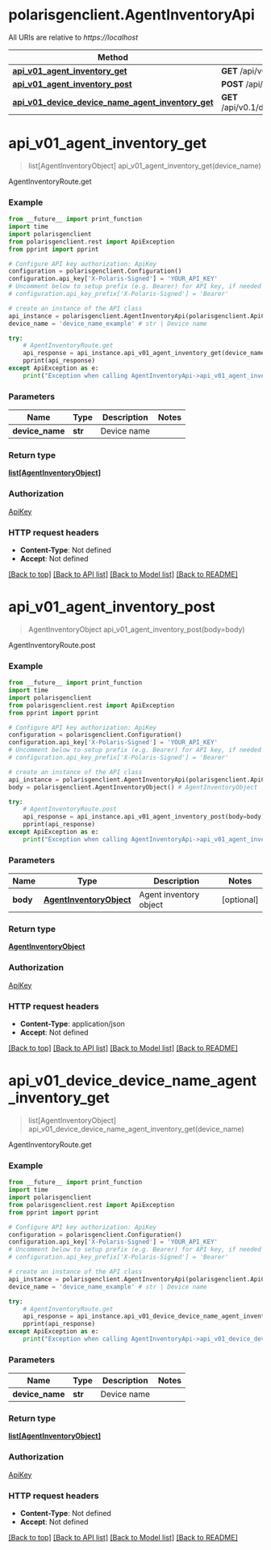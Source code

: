 # polarisgenclient.AgentInventoryApi

All URIs are relative to *https://localhost*

Method | HTTP request | Description
------------- | ------------- | -------------
[**api_v01_agent_inventory_get**](AgentInventoryApi.md#api_v01_agent_inventory_get) | **GET** /api/v0.1/agent/inventory | AgentInventoryRoute.get
[**api_v01_agent_inventory_post**](AgentInventoryApi.md#api_v01_agent_inventory_post) | **POST** /api/v0.1/agent/inventory | AgentInventoryRoute.post
[**api_v01_device_device_name_agent_inventory_get**](AgentInventoryApi.md#api_v01_device_device_name_agent_inventory_get) | **GET** /api/v0.1/device/{device_name}/agent/inventory | AgentInventoryRoute.get


# **api_v01_agent_inventory_get**
> list[AgentInventoryObject] api_v01_agent_inventory_get(device_name)

AgentInventoryRoute.get

### Example
```python
from __future__ import print_function
import time
import polarisgenclient
from polarisgenclient.rest import ApiException
from pprint import pprint

# Configure API key authorization: ApiKey
configuration = polarisgenclient.Configuration()
configuration.api_key['X-Polaris-Signed'] = 'YOUR_API_KEY'
# Uncomment below to setup prefix (e.g. Bearer) for API key, if needed
# configuration.api_key_prefix['X-Polaris-Signed'] = 'Bearer'

# create an instance of the API class
api_instance = polarisgenclient.AgentInventoryApi(polarisgenclient.ApiClient(configuration))
device_name = 'device_name_example' # str | Device name

try:
    # AgentInventoryRoute.get
    api_response = api_instance.api_v01_agent_inventory_get(device_name)
    pprint(api_response)
except ApiException as e:
    print("Exception when calling AgentInventoryApi->api_v01_agent_inventory_get: %s\n" % e)
```

### Parameters

Name | Type | Description  | Notes
------------- | ------------- | ------------- | -------------
 **device_name** | **str**| Device name | 

### Return type

[**list[AgentInventoryObject]**](AgentInventoryObject.md)

### Authorization

[ApiKey](../README.md#ApiKey)

### HTTP request headers

 - **Content-Type**: Not defined
 - **Accept**: Not defined

[[Back to top]](#) [[Back to API list]](../README.md#documentation-for-api-endpoints) [[Back to Model list]](../README.md#documentation-for-models) [[Back to README]](../README.md)

# **api_v01_agent_inventory_post**
> AgentInventoryObject api_v01_agent_inventory_post(body=body)

AgentInventoryRoute.post

### Example
```python
from __future__ import print_function
import time
import polarisgenclient
from polarisgenclient.rest import ApiException
from pprint import pprint

# Configure API key authorization: ApiKey
configuration = polarisgenclient.Configuration()
configuration.api_key['X-Polaris-Signed'] = 'YOUR_API_KEY'
# Uncomment below to setup prefix (e.g. Bearer) for API key, if needed
# configuration.api_key_prefix['X-Polaris-Signed'] = 'Bearer'

# create an instance of the API class
api_instance = polarisgenclient.AgentInventoryApi(polarisgenclient.ApiClient(configuration))
body = polarisgenclient.AgentInventoryObject() # AgentInventoryObject | Agent inventory object (optional)

try:
    # AgentInventoryRoute.post
    api_response = api_instance.api_v01_agent_inventory_post(body=body)
    pprint(api_response)
except ApiException as e:
    print("Exception when calling AgentInventoryApi->api_v01_agent_inventory_post: %s\n" % e)
```

### Parameters

Name | Type | Description  | Notes
------------- | ------------- | ------------- | -------------
 **body** | [**AgentInventoryObject**](AgentInventoryObject.md)| Agent inventory object | [optional] 

### Return type

[**AgentInventoryObject**](AgentInventoryObject.md)

### Authorization

[ApiKey](../README.md#ApiKey)

### HTTP request headers

 - **Content-Type**: application/json
 - **Accept**: Not defined

[[Back to top]](#) [[Back to API list]](../README.md#documentation-for-api-endpoints) [[Back to Model list]](../README.md#documentation-for-models) [[Back to README]](../README.md)

# **api_v01_device_device_name_agent_inventory_get**
> list[AgentInventoryObject] api_v01_device_device_name_agent_inventory_get(device_name)

AgentInventoryRoute.get

### Example
```python
from __future__ import print_function
import time
import polarisgenclient
from polarisgenclient.rest import ApiException
from pprint import pprint

# Configure API key authorization: ApiKey
configuration = polarisgenclient.Configuration()
configuration.api_key['X-Polaris-Signed'] = 'YOUR_API_KEY'
# Uncomment below to setup prefix (e.g. Bearer) for API key, if needed
# configuration.api_key_prefix['X-Polaris-Signed'] = 'Bearer'

# create an instance of the API class
api_instance = polarisgenclient.AgentInventoryApi(polarisgenclient.ApiClient(configuration))
device_name = 'device_name_example' # str | Device name

try:
    # AgentInventoryRoute.get
    api_response = api_instance.api_v01_device_device_name_agent_inventory_get(device_name)
    pprint(api_response)
except ApiException as e:
    print("Exception when calling AgentInventoryApi->api_v01_device_device_name_agent_inventory_get: %s\n" % e)
```

### Parameters

Name | Type | Description  | Notes
------------- | ------------- | ------------- | -------------
 **device_name** | **str**| Device name | 

### Return type

[**list[AgentInventoryObject]**](AgentInventoryObject.md)

### Authorization

[ApiKey](../README.md#ApiKey)

### HTTP request headers

 - **Content-Type**: Not defined
 - **Accept**: Not defined

[[Back to top]](#) [[Back to API list]](../README.md#documentation-for-api-endpoints) [[Back to Model list]](../README.md#documentation-for-models) [[Back to README]](../README.md)

